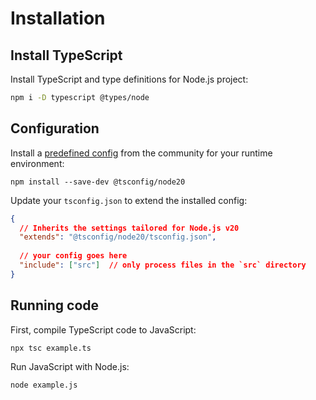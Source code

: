 # Installation

## Install TypeScript

Install TypeScript and type definitions for Node.js project:

```sh npm2yarn
npm i -D typescript @types/node
```


## Configuration

Install a [predefined config](https://github.com/tsconfig/bases) from the community for your runtime environment:
```shell npm2yarn
npm install --save-dev @tsconfig/node20
```

Update your `tsconfig.json` to extend the installed config:
```json
{
  // Inherits the settings tailored for Node.js v20
  "extends": "@tsconfig/node20/tsconfig.json",
  
  // your config goes here
  "include": ["src"]  // only process files in the `src` directory
}
```


## Running code

First, compile TypeScript code to JavaScript:
```shell
npx tsc example.ts
```

Run JavaScript with Node.js:

```shell
node example.js
```
